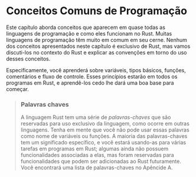 # Conceitos Comuns de Programação

Este capítulo aborda conceitos que aparecem em quase todas as linguagens de programação e como eles funcionam no Rust. Muitas linguagens de programação têm muito em comum em seu cerne. Nenhum dos conceitos apresentados neste capítulo é exclusivo de Rust, mas vamos discuti-los no contexto do Rust e explicar as convenções em torno do uso desses conceitos.

Especificamente, você aprenderá sobre variáveis, tipos básicos, funções, comentários e fluxo de controle. Esses princípios estarão em todos os programas em Rust, e aprendê-los cedo lhe dará uma boa base para começar.

> ### Palavras chaves
>
> A linguagem Rust tem uma série de *palavras-chaves* que são reservadas para uso exclusivo
> da linguagem, como ocorre em outras linguagens. Tenha em mente que você não
> pode usar essas palavras como nome de variáveis ou funções. A maioria das palavras-chaves tem
> um significado específico, e você estará usando-as para várias tarefas em programas em Rust;
> algumas ainda não possuem funcionalidades associadas a elas, mas
> foram reservadas para funcionalidades que podem ser adicionadas ao Rust futuramente. Você
> encontrará uma lista de palavras-chaves no Apêncide A.
